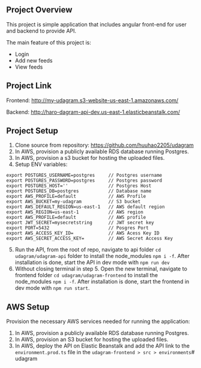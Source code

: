 ## Project Overview

This project is simple application that includes angular front-end for user and backend to provide API.

The main feature of this project is:

- Login
- Add new feeds
- View feeds

## Project Link

Frontend: http://my-udagram.s3-website-us-east-1.amazonaws.com/

Backend: http://haro-dagram-api-dev.us-east-1.elasticbeanstalk.com/

## Project Setup

1. Clone source from repository: https://github.com/huuhao2205/udagram
2. In AWS, provision a publicly available RDS database running Postgres.
3. In AWS, provision a s3 bucket for hosting the uploaded files.
4. Setup ENV variables:

```
export POSTGRES_USERNAME=postgres     // Postgres username
export POSTGRES_PASSWORD=postgres     // Postgres password
export POSTGRES_HOST=''               // Postgres Host
export POSTGRES_DB=postgres           // Database name
export AWS_PROFILE=default            // AWS Profile
export AWS_BUCKET=my-udagram          // S3 bucket
export AWS_DEFAULT_REGION=us-east-1   // AWS default region
export AWS_REGION=us-east-1           // AWS region
export AWS_PROFILE=default            // AWS profile
export JWT_SECRET=mysecretstring      // JWT secret key
export PORT=5432                      // Posgres Port
export AWS_ACCESS_KEY_ID=             // AWS Acess Key ID
export AWS_SECRET_ACCESS_KEY=         // AWS Secret Access Key

```

5. Run the API, from the root of repo, navigate to api folder `cd udagram/udagram-api` folder to install the node_modules `npm i -f`. After installation is done, start the API in dev mode with `npm run dev`
6. Without closing terminal in step 5. Open the new terminal, navigate to frontend folder `cd udagram/udagram-frontend` to install the node_modules `npm i -f`. After installation is done, start the frontend in dev mode with `npm run start`.

## AWS Setup

Provision the necessary AWS services needed for running the application:

1. In AWS, provision a publicly available RDS database running Postgres.
2. In AWS, provision an S3 bucket for hosting the uploaded files.
3. In AWS, deploy the API on Elastic Beanstalk and add the API link to the `environment.prod.ts` file in the `udagram-frontend > src > environments`# udagram

